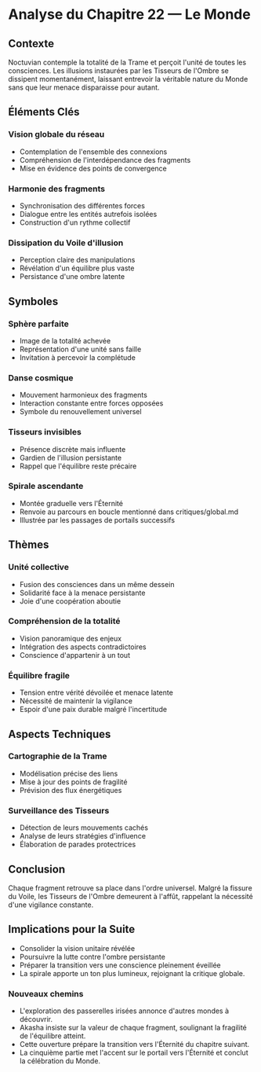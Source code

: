 # Analyse du Chapitre 22 — Le Monde

## Contexte
Noctuvian contemple la totalité de la Trame et perçoit l'unité de toutes les consciences. Les illusions instaurées par les Tisseurs de l'Ombre se dissipent momentanément, laissant entrevoir la véritable nature du Monde sans que leur menace disparaisse pour autant.

## Éléments Clés

### Vision globale du réseau
- Contemplation de l'ensemble des connexions
- Compréhension de l'interdépendance des fragments
- Mise en évidence des points de convergence

### Harmonie des fragments
- Synchronisation des différentes forces
- Dialogue entre les entités autrefois isolées
- Construction d'un rythme collectif

### Dissipation du Voile d'illusion
- Perception claire des manipulations
- Révélation d'un équilibre plus vaste
- Persistance d'une ombre latente

## Symboles

### Sphère parfaite
- Image de la totalité achevée
- Représentation d'une unité sans faille
- Invitation à percevoir la complétude

### Danse cosmique
- Mouvement harmonieux des fragments
- Interaction constante entre forces opposées
- Symbole du renouvellement universel

### Tisseurs invisibles
- Présence discrète mais influente
- Gardien de l'illusion persistante
- Rappel que l'équilibre reste précaire
### Spirale ascendante
- Montée graduelle vers l'Éternité
- Renvoie au parcours en boucle mentionné dans critiques/global.md
- Illustrée par les passages de portails successifs

## Thèmes

### Unité collective
- Fusion des consciences dans un même dessein
- Solidarité face à la menace persistante
- Joie d'une coopération aboutie

### Compréhension de la totalité
- Vision panoramique des enjeux
- Intégration des aspects contradictoires
- Conscience d'appartenir à un tout

### Équilibre fragile
- Tension entre vérité dévoilée et menace latente
- Nécessité de maintenir la vigilance
- Espoir d'une paix durable malgré l'incertitude

## Aspects Techniques

### Cartographie de la Trame
- Modélisation précise des liens
- Mise à jour des points de fragilité
- Prévision des flux énergétiques

### Surveillance des Tisseurs
- Détection de leurs mouvements cachés
- Analyse de leurs stratégies d'influence
- Élaboration de parades protectrices

## Conclusion
Chaque fragment retrouve sa place dans l'ordre universel. Malgré la fissure du Voile, les Tisseurs de l'Ombre demeurent à l'affût, rappelant la nécessité d'une vigilance constante.

## Implications pour la Suite
- Consolider la vision unitaire révélée
- Poursuivre la lutte contre l'ombre persistante
- Préparer la transition vers une conscience pleinement éveillée
- La spirale apporte un ton plus lumineux, rejoignant la critique globale.
### Nouveaux chemins
- L'exploration des passerelles irisées annonce d'autres mondes à découvrir.
- Akasha insiste sur la valeur de chaque fragment, soulignant la fragilité de l'équilibre atteint.
- Cette ouverture prépare la transition vers l'Éternité du chapitre suivant.
- La cinquième partie met l'accent sur le portail vers l'Éternité et conclut la célébration du Monde.
